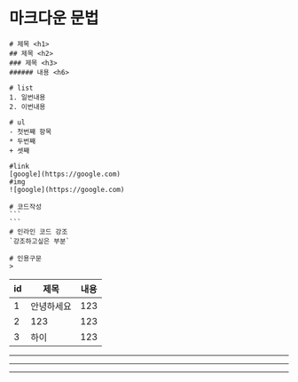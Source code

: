 # 마크다운 문법

```
# 제목 <h1>
## 제목 <h2>
### 제목 <h3>
###### 내용 <h6>
```

```
# list
1. 일번내용
2. 이번내용

# ul
- 첫번째 항목 
* 두번째
+ 셋째
```

```
#link
[google](https://google.com)
#img
![google](https://google.com)
```

```
# 코드작성
​```
​```
# 인라인 코드 강조
`강조하고싶은 부분`
```

```
# 인용구문
>
```

| id   | 제목       | 내용 |
| ---- | ---------- | ---- |
| 1    | 안녕하세요 | 123  |
| 2    | 123        | 123  |
| 3    | 하이       | 123  |

***
---
___



